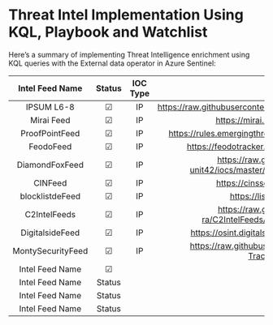 # Threat Intel Implementation Using KQL, Playbook and Watchlist
Here’s a summary of implementing Threat Intelligence enrichment using KQL queries with the External data operator in Azure Sentinel:

| 	Intel Feed Name	 | 	Status	 | IOC Type |  URL |
| 	:-----:	 | 	:-----:	 | 	:-----:	 | 	  	:-----:	 | 	
| 	IPSUM L6-8	 | 	&#9745;	 |  IP         |     https://raw.githubusercontent.com/stamparm/ipsum/master/levels/8.txt     |
| 	Mirai Feed	 | 	&#9745;		 |  IP         |     https://mirai.security.gives/data/ip_list.txt     |
| 	ProofPointFeed	 | 	&#9745;		 |     IP      | https://rules.emergingthreats.net/blockrules/compromised-ips.txt         |
| 	FeodoFeed	 | 	&#9745;		 |       IP    |      https://feodotracker.abuse.ch/downloads/ipblocklist.csv    |
| 	DiamondFoxFeed	 | 	&#9745;		 |      IP     | https://raw.githubusercontent.com/pan-unit42/iocs/master/diamondfox/diamondfox_panels.txt |
| 	CINFeed	 | 	&#9745;		 |    IP       |   https://cinsscore.com/list/ci-badguys.txt       |
| 	blocklistdeFeed	 | 	&#9745;		 |      IP     |  https://lists.blocklist.de/lists/all.txt        |
| 	C2IntelFeeds	 | 	&#9745;		 |      IP     |     https://raw.githubusercontent.com/drb-ra/C2IntelFeeds/master/feeds/IPC2s-30day.csv     |
| 	DigitalsideFeed	 | 	&#9745;		 |    IP       |    https://osint.digitalside.it/Threat-Intel/lists/latestips.txt      |
| 	MontySecurityFeed	 | 	&#9745;		 |     IP      |      https://raw.githubusercontent.com/montysecurity/C2-Tracker/main/data/all.txt    |
| 	Intel Feed Name	 | 	&#9745;		 |           |          |
| 	Intel Feed Name	 | 	Status	 |           |          |
| 	Intel Feed Name	 | 	Status	 |           |          |
| 	Intel Feed Name	 | 	Status	 |           |          |


